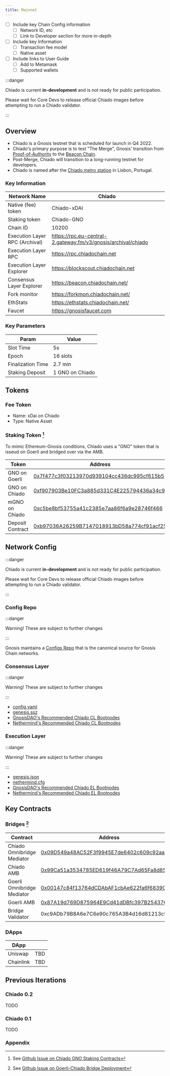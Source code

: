 ```yaml
---
title: Mainnet
---
```


- [ ] Include key Chain Config information 
  - [ ] Network ID, etc
  - [ ] Link to Developer section for more in-depth
- [ ] Include key Information
  - [ ] Transaction fee model
  - [ ] Native asset
- [ ] Include links to User Guide
  - [ ] Add to Metamask
  - [ ] Supported wallets

:::danger

Chiado is current **in-development** and is not ready for public participation. 

Please wait for Core Devs to release official Chiado images before attempting to run a Chiado validator.

:::

## Overview

* Chiado is a Gnosis testnet that is scheduled for launch in Q4 2022. 
* Chiado's primary purpose is to test "The Merge", Gnosis' transition from [Proof-of-Authority](../../specs/consensus/aura.md) to the [Beacon Chain](../../specs/consensus/gbc.md). 
* Post-Merge, Chiado will transition to a long-running testnet for developers. 
* Chiado is named after the [Chiado metro station](https://en.wikipedia.org/wiki/Baixa-Chiado_(Lisbon_Metro)) in Lisbon, Portugal. 

### Key Information

| Network Name                   | Chiado                                                        |
| ------------------------------ | ------------------------------------------------------------- |
| Native (fee) token             | Chiado-xDAI                                                   |
| Staking token                  | Chiado-GNO                                                    |
| Chain ID                       | 10200                                                         |
| Execution Layer RPC (Archival) | https://rpc.eu-central-2.gateway.fm/v3/gnosis/archival/chiado |
| Execution Layer RPC            | https://rpc.chiadochain.net                                   |
| Execution Layer Explorer       | https://blockscout.chiadochain.net                            |
| Consensus Layer Explorer       | https://beacon.chiadochain.net/                               |
| Fork monitor                   | https://forkmon.chiadochain.net/                              |
| EthStats                       | https://ethstats.chiadochain.net/                             |
| Faucet                         | https://gnosisfaucet.com                                      |

### Key Parameters
| Param             | Value        |
| ----------------- | ------------ |
| Slot Time         | 5s           |
| Epoch             | 16 slots     |
| Finalization Time | 2.7 min      |
| Staking Deposit   | 1 GNO on Chiado |

## Tokens

### Fee Token

* Name: xDai on Chiado
* Type: Native Asset
### Staking Token [^1]

To mimic Ethereum-Gnosis conditions, Chiado uses a "GNO" token that is isseud on Goerli and bridged over via the AMB.

| Token            | Address                                                                                                                             |
| ---------------- | ----------------------------------------------------------------------------------------------------------------------------------- |
| GNO on Goerli    | [0x7f477c3f03213970d939104cc436dc995cf615b5](https://goerli.etherscan.io/address/0x7f477c3f03213970d939104cc436dc995cf615b5)        |
| GNO on Chiado    | [0xf907903Be10FC3a885d331C4E225794436a34c9f](https://blockscout.chiadochain.net/address/0xf907903Be10FC3a885d331C4E225794436a34c9f) |
| mGNO on Chiado   | [0xc5be8bf53755a41c2385e7aa86f6a9e28746f466](https://blockscout.chiadochain.net/address/0xc5be8bf53755a41c2385e7aa86f6a9e28746f466) |
| Deposit Contract | [0xb97036A26259B7147018913bD58a774cf91acf25](https://blockscout.chiadochain.net/address/0xc5be8bf53755a41c2385e7aa86f6a9e28746f466) |

## Network Config

:::danger

Chiado is current **in-development** and is not ready for public participation. 

Please wait for Core Devs to release official Chiado images before attempting to run a Chiado validator.

:::
### Config Repo

:::danger

Warning! These are subject to further changes

:::

Gnosis maintains a [Configs Repo](https://github.com/gnosischain/configs/) that is the canonical source for Gnosis Chain networks. 

### Consensus Layer

:::danger

Warning! These are subject to further changes

:::

* [config.yaml](https://github.com/gnosischain/configs/blob/main/chiado/config.yaml)
* [genesis.ssz](https://github.com/gnosischain/configs/blob/main/chiado/genesis.ssz)
* [GnosisDAO's Recommended Chiado CL Bootnodes](https://github.com/gnosischain/configs/blob/main/chiado/bootnodes.yaml)
* [Nethermind's Recommended Chiado CL Bootnodes](https://github.com/NethermindEth/ansible-deployments/blob/main/chiado/inventory/data/bootnodes-beacon.json)

### Execution Layer

:::danger

Warning! These are subject to further changes

:::

* [genesis.json](https://github.com/gnosischain/configs/blob/main/chiado/genesis.json)
* [nethermind.cfg](https://github.com/gnosischain/configs/blob/main/chiado/nethermind.cfg)
* [GnosisDAO's Recommended Chiado EL Bootnodes](https://github.com/gnosischain/consensus-deployment-ansible/blob/master/chiado/custom_config_data/bootnodes_execution.txt)
* [Nethermind's Recommended Chiado EL Bootnodes](https://github.com/NethermindEth/ansible-deployments/blob/main/chiado/inventory/data/bootnodes-execution.json)

## Key Contracts

### Bridges [^2]
| Contract                   | Address                                                                                                                             |
| -------------------------- | ----------------------------------------------------------------------------------------------------------------------------------- |
| Chiado Omnibridge Mediator | [0x09D549a48AC52F3f9945E7de6402c609c92aa2E1](https://blockscout.chiadochain.net/address/0x09D549a48AC52F3f9945E7de6402c609c92aa2E1) |
| Chiado AMB                 | [0x99Ca51a3534785ED619f46A79C7Ad65Fa8d85e7a](https://blockscout.chiadochain.net/address/0x99Ca51a3534785ED619f46A79C7Ad65Fa8d85e7a) |
| Goerli Omnibridge Mediator | [0x00147c84f13764dCDAbAF1cbAe622fa6f6839085](https://goerli.etherscan.io/address/0x00147c84f13764dCDAbAF1cbAe622fa6f6839085)        |
| Goerli AMB                 | [0x87A19d769D875964E9Cd41dDBfc397B2543764E](https://goerli.etherscan.io/address/0x87A19d769D875964E9Cd41dDBfc397B2543764E6)         |
| Bridge Validator           | 0xc9ADb79B8A6e7C6e90c765A3B4d16d81213c9D49                                                                                          |

### DApps

| DApp      |     |
| --------- | --- |
| Uniswap   | TBD |
| Chainlink | TBD |

## Previous Iterations

### Chiado 0.2

TODO

### Chiado 0.1

TODO



### Appendix

[^1]: See [Github Issue on Chiado GNO Staking Contracts](https://github.com/gnosischain/pm/issues/100)
[^2]: See [Github Issue on Goerli-Chiado Bridge Deployment](https://github.com/gnosischain/pm/issues/40)